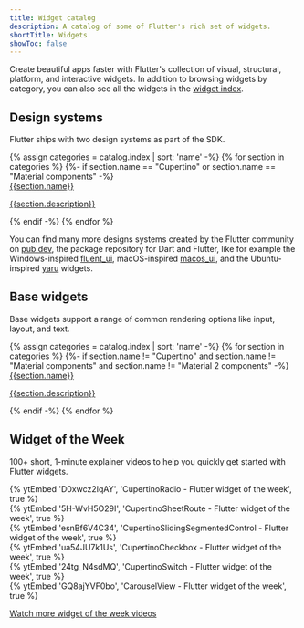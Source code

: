 ```yaml
---
title: Widget catalog
description: A catalog of some of Flutter's rich set of widgets.
shortTitle: Widgets
showToc: false
---
```


Create beautiful apps faster with Flutter's collection of visual, structural,
platform, and interactive widgets. In addition to browsing widgets by category,
you can also see all the widgets in the [widget index][].

## Design systems

Flutter ships with two design systems as part of the SDK.

<div class="card-grid">
{% assign categories = catalog.index | sort: 'name' -%}
{% for section in categories %}
  {%- if section.name == "Cupertino" or section.name == "Material components" -%}
    <a class="card outlined-card" href="{{page.url}}{{section.id}}">
      <div class="card-header">
        <span class="card-title">{{section.name}}</span>
      </div>
      <div class="card-content">
        <p>{{section.description}}</p>
      </div>
    </a>
  {% endif -%}
{% endfor %}
</div>

You can find many more designs systems created by the Flutter community
on [pub.dev]({{site.pub}}), the package repository for Dart and Flutter,
like for example the Windows-inspired [fluent_ui]({{site.pub-pkg}}/fluent_ui),
macOS-inspired [macos_ui]({{site.pub-pkg}}/macos_ui),
and the Ubuntu-inspired [yaru]({{site.pub-pkg}}/yaru) widgets.

## Base widgets

Base widgets support a range of common rendering options
like input, layout, and text.

<div class="card-grid">
{% assign categories = catalog.index | sort: 'name' -%}
{% for section in categories %}
  {%- if section.name != "Cupertino" and section.name != "Material components" and section.name != "Material 2 components" -%}
    <a class="card outlined-card" href="{{page.url}}{{section.id}}">
      <div class="card-header">
        <span class="card-title">{{section.name}}</span>
      </div>
      <div class="card-content">
        <p>{{section.description}}</p>
      </div>
    </a>
  {% endif -%}
{% endfor %}
</div>

## Widget of the Week

100+ short, 1-minute explainer videos to
help you quickly get started with Flutter widgets.

<div class="card-grid wide">
  <div class="card wrapped-card outlined-card">
    <div class="card-content">
      {% ytEmbed 'D0xwcz2IqAY', 'CupertinoRadio - Flutter widget of the week', true %}
    </div>
  </div>
  <div class="card wrapped-card outlined-card">
    <div class="card-content">
      {% ytEmbed '5H-WvH5O29I', 'CupertinoSheetRoute - Flutter widget of the week', true %}
    </div>
  </div>
  <div class="card wrapped-card outlined-card">
    <div class="card-content">
      {% ytEmbed 'esnBf6V4C34', 'CupertinoSlidingSegmentedControl - Flutter widget of the week', true %}
    </div>
  </div>
  <div class="card wrapped-card outlined-card">
    <div class="card-content">
      {% ytEmbed 'ua54JU7k1Us', 'CupertinoCheckbox - Flutter widget of the week', true %}
    </div>
  </div>
  <div class="card wrapped-card outlined-card">
    <div class="card-content">
      {% ytEmbed '24tg_N4sdMQ', 'CupertinoSwitch - Flutter widget of the week', true %}
    </div>
  </div>
  <div class="card wrapped-card outlined-card">
    <div class="card-content">
      {% ytEmbed 'GQ8ajYVF0bo', 'CarouselView - Flutter widget of the week', true %}
    </div>
  </div>
</div>

<a class="filled-button" target="_blank" href="{{site.yt.playlist}}PLjxrf2q8roU23XGwz3Km7sQZFTdB996iG">Watch more widget of the week videos</a>

[widget index]: /reference/widgets

